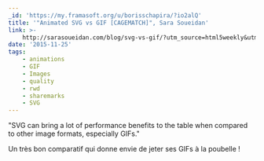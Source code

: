 ```yaml
---
_id: 'https://my.framasoft.org/u/borisschapira/?io2alQ'
title: '"Animated SVG vs GIF [CAGEMATCH]", Sara Soueidan'
link: >-
    http://sarasoueidan.com/blog/svg-vs-gif/?utm_source=html5weekly&utm_medium=email
date: '2015-11-25'
tags:
    - animations
    - GIF
    - Images
    - quality
    - rwd
    - sharemarks
    - SVG
---
```


<div class="markdown"><p>&quot;SVG can bring a lot of performance benefits to the table when compared to other image formats, especially GIFs.&quot;</p>
<p>Un très bon comparatif qui donne envie de jeter ses GIFs à la poubelle !
</p></div>
